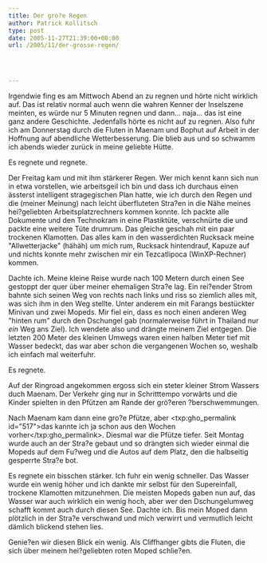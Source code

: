 ```yaml
---
title: Der gro?e Regen
author: Patrick Kollitsch
type: post
date: 2005-11-27T21:39:00+00:00
url: /2005/11/der-grosse-regen/




---
```

Irgendwie fing es am Mittwoch Abend an zu regnen und hörte nicht wirklich auf. Das ist relativ normal auch wenn die wahren Kenner der Inselszene meinten, es würde nur 5 Minuten regnen und dann... naja... das ist eine ganz andere Geschichte. Jedenfalls hörte es nicht auf zu regnen. Also fuhr ich am Donnerstag durch die Fluten in Maenam und Bophut auf Arbeit in der Hoffnung auf abendliche Wetterbesserung. Die blieb aus und so schwamm ich abends wieder zurück in meine geliebte Hütte. 

Es regnete und regnete.

Der Freitag kam und mit ihm stärkerer Regen. Wer mich kennt kann sich nun in etwa vorstellen, wie arbeitsgeil ich bin und dass ich durchaus einen ässterst intelligent stragegischen Plan hatte, wie ich durch den Regen und die (meiner Meinung) nach leicht überfluteten Stra?en in die Nähe meines hei?geliebten Arbeitsplatzrechners kommen konnte. Ich packte alle Dokumente und den Technokram in eine Plastiktüte, verschnürte die und packte eine weitere Tüte drumrum. Das gleiche geschah mit ein paar trockenen Klamotten. Das alles kam in den wasserdichten Rucksack meine "Allwetterjacke" (hähäh) um mich rum, Rucksack hintendrauf, Kapuze auf und nichts konnte mehr zwischen mir ein Tezcatlipoca (WinXP-Rechner) kommen.

Dachte ich. Meine kleine Reise wurde nach 100 Metern durch einen See gestoppt der quer über meiner ehemaligen Stra?e lag. Ein rei?ender Strom bahnte sich seinen Weg von rechts nach links und riss so ziemlich alles mit, was sich ihm in den Weg stellte. Unter anderem ein mit Farangs bestückter Minivan und zwei Mopeds. Mir fiel ein, dass es noch einen anderen Weg "hinten rum" durch den Dschungel gab (normalerweise führt in Thailand nur _ein_ Weg ans Ziel). Ich wendete also und drängte meinem Ziel entgegen. Die letzten 200 Meter des kleinen Umwegs waren einen halben Meter tief mit Wasser bedeckt, das war aber schon die vergangenen Wochen so, weshalb ich einfach mal weiterfuhr.

Es regnete. 

Auf der Ringroad angekommen ergoss sich ein steter kleiner Strom Wassers duch Maenam. Der Verkehr ging nur in Schritttempo vorwärts und die Kinder spielten in den Pfützen am Rande der grö?eren ?berschwemmungen. 

Nach Maenam kam dann eine gro?e Pfütze, aber <txp:gho_permalink id="517">das kannte ich ja schon aus den Wochen vorher</txp:gho_permalink>. Diesmal war die Pfütze tiefer. Seit Montag wurde auch an der Stra?e gebaut und so drängten sich wieder einmal die Mopeds auf dem Fu?weg und die Autos auf dem Platz, den die halbseitig gesperrte Stra?e bot. 

Es regnete ein bisschen stärker. Ich fuhr ein wenig schneller. Das Wasser wurde ein wenig höher und ich dankte mir selbst für den Supereinfall, trockene Klamotten mitzunehmen. Die meisten Mopeds gaben nun auf, das Wasser war auch wirklich ein wenig hoch, aber wer den Dschungelumweg schafft kommt auch durch diesen See. Dachte ich. Bis mein Moped dann plötzlich in der Stra?e verschwand und mich verwirrt und vermutlich leicht dämlich blickend stehen lies. 

Genie?en wir diesen Blick ein wenig. Als Cliffhanger gibts die Fluten, die sich über meinem hei?geliebten roten Moped schlie?en.